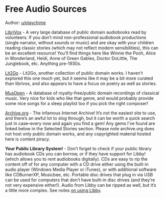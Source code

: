 # Free Audio Sources

Author: [u/playchime](https://www.reddit.com/u/playchime)

[LibriVox](https://librivox.org/) - A very large database of public domain audiobooks read by volunteers. If you don’t mind non-professional audiobook productions (single narrator, without sounds or music) and are okay with your children reading classic stories (which may not reflect modern sensibilities), this can be an excellent resource! You’ll find things here like Winnie the Pooh, Alice in Wonderland, Heidi, Anne of Green Gables, Doctor DoLittle, The Junglebook, etc. Anything pre-1930s.

[Lit2Go](https://etc.usf.edu/lit2go/) - Lit2Go, another collection of public domain works. I haven’t explored this one much yet, but it seems like it may be a bit more curated than librivox, and also appears to have a focus on poetry as well as stories.  

[MusOpen](https://musopen.org/) - A database of royalty-free/public domain recordings of classical music. Very nice for kids who like that genre, and would probably provide some nice songs for a sleep playlist too if you pick the right composer!  

[Archive.org](https://archive.org) - The infamous Internet Archive! It’s not the easiest site to use, and there’s an awful lot to slog through, but it can be worth a quick search just in case–every now and again you find a gem! Any gems I’ve found are linked below in the Selected Stories section. Please note archive.org does not host only public domain works, and any copyrighted material hosted here is content piracy.
  
**Your Public Library System!** - Don’t forget to check if your public library has audiobook CDs you can borrow, or if they have support for Libby! (which allows you to rent audiobooks digitally). CDs are easy to rip the content off of for any computer with a CD drive either using the built-in audio player (Windows Media Player or iTunes), or with additional software like CDBurnerXP, Musicbee, etc. Portable disc drives that plug in via USB can be used for computers that don’t have built-in disc drives (and they’re not very expensive either!). Audio from Libby can be ripped as well, but it’s a little more complex. See notes [on using Libby](using_libby_to_get_mp3.md).